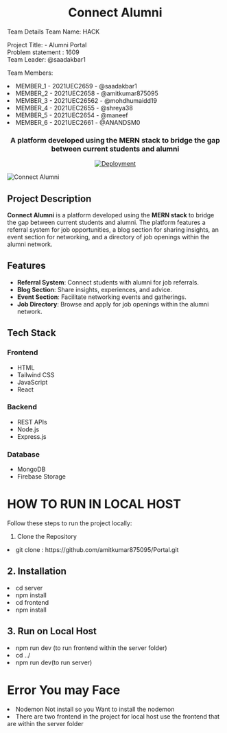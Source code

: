 <h1 align="center">Connect Alumni</h1>
Team Details
Team Name: HACK

Project Title: - Alumni Portal<br>
Problem statement : 1609<br>
Team Leader: @saadakbar1

Team Members:

<li>MEMBER_1 - 2021UEC2659 - @saadakbar1</li>
<li>MEMBER_2 - 2021UEC2658 - @amitkumar875095</li>
<li>MEMBER_3 - 2021UEC26562 - @mohdhumaidd19</li>
<li>MEMBER_4 - 2021UEC2655 - @shreya38</li>
<li>MEMBER_5 - 2021UEC2654 - @maneef</li>
 <li>MEMBER_6 - 2021UEC2661 - @ANANDSM0</li>





<h3 align="center">A platform developed using the MERN stack to bridge the gap between current students and alumni</h3>
<p align="center">
  <a href="https://connect-alumni-frontend.vercel.app" target="_blank"><img src="https://img.shields.io/badge/Deployment-Vercel-brightgreen" alt="Deployment"></a>
</p>
<img src="https://drive.google.com/uc?export=view&id=1zkoyKtebHuYLKVswMaTu-SVrAH00jiKZ" alt="Connect Alumni"/>
<h2>Project Description</h2>
<p><strong>Connect Alumni</strong> is a platform developed using the <strong>MERN stack</strong> to bridge the gap between current students and alumni. The platform features a referral system for job opportunities, a blog section for sharing insights, an event section for networking, and a directory of job openings within the alumni network.</p>
<h2>Features</h2>
<ul>
  <li><strong>Referral System</strong>: Connect students with alumni for job referrals.</li>
  <li><strong>Blog Section</strong>: Share insights, experiences, and advice.</li>
  <li><strong>Event Section</strong>: Facilitate networking events and gatherings.</li>
  <li><strong>Job Directory</strong>: Browse and apply for job openings within the alumni network.</li>
</ul>
<h2>Tech Stack</h2>
<h3>Frontend</h3>
<ul>
  <li>HTML</li>
  <li>Tailwind CSS</li>
  <li>JavaScript</li>
  <li>React</li>
</ul>
<h3>Backend</h3>
<ul>
  <li>REST APIs</li>
  <li>Node.js</li>
  <li>Express.js</li>
</ul>
<h3>Database</h3>
<ul>
  <li>MongoDB</li>
  <li>Firebase Storage</li>
</ul>

<h1>HOW TO RUN IN LOCAL HOST</h1>
Follow these steps to run the project locally:

1. Clone the Repository
<li>git clone :  https://github.com/amitkumar875095/Portal.git</li>

<h2>2. Installation</h2>
    <li>cd server</li>
    <li>npm install</li> 
   <li>  cd frontend</li>  
   <li> npm install</li>
   <h2>3. Run on Local Host</h2>

   <li>npm run dev (to run frontend within the server folder) </li>
   <li> cd ../</li>  
   <li>   npm run dev(to run server)</li>
   <h1>Error You may Face</h1>
   <li> Nodemon Not install so you Want to install  the nodemon </li>
   <li>There are two frontend in the project for  local host  use the frontend that are within the server folder</li>
